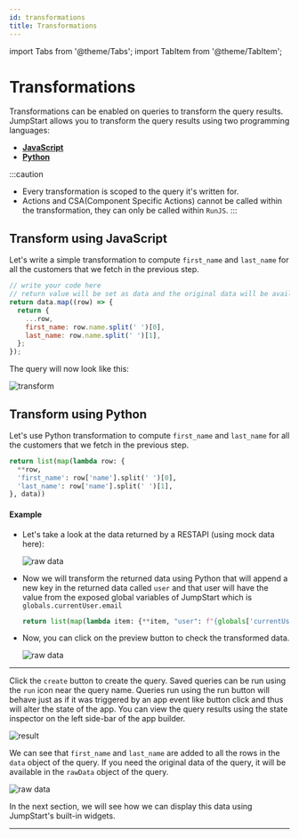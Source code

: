 ```yaml
---
id: transformations
title: Transformations
---
```

import Tabs from '@theme/Tabs';
import TabItem from '@theme/TabItem';

# Transformations

Transformations can be enabled on queries to transform the query results. JumpStart allows you to transform the query results using two programming languages: 

- **[JavaScript](#transform-using-javascript)** 
- **[Python](#transform-using-python)** 

:::caution
- Every transformation is scoped to the query it's written for. 
- Actions and CSA(Component Specific Actions) cannot be called within the transformation, they can only be called within `RunJS`.
:::

## Transform using JavaScript

Let's write a simple transformation to compute `first_name` and `last_name` for all the customers that we fetch in the previous step.

```javascript
// write your code here
// return value will be set as data and the original data will be available as rawData
return data.map((row) => {
  return {
    ...row,
    first_name: row.name.split(' ')[0],
    last_name: row.name.split(' ')[1],
  };
});
```

The query will now look like this:


<img className="screenshot-full" src="/img/tutorial/transformations/jstransform.png" alt="transform" />

## Transform using Python

Let's use Python transformation to compute `first_name` and `last_name` for all the customers that we fetch in the previous step.

```python
return list(map(lambda row: {
  **row,
  'first_name': row['name'].split(' ')[0],
  'last_name': row['name'].split(' ')[1],
}, data))
```


#### Example

- Let's take a look at the data returned by a RESTAPI (using mock data here):
  <div style={{textAlign: 'center'}}>

  <img className="screenshot-full" src="/img/tutorial/transformations/ogdata.png" alt="raw data" />

  </div>

- Now we will transform the returned data using Python that will append a new key in the returned data called `user` and that user will have the value from the exposed global variables of JumpStart which is `globals.currentUser.email`
  ```python
  return list(map(lambda item: {**item, "user": f"{globals['currentUser']['email']}"}, data))
  ```

- Now, you can click on the preview button to check the transformed data.
  <div style={{textAlign: 'center'}}>

  <img className="screenshot-full" src="/img/tutorial/transformations/tdata.png" alt="raw data" />

  </div>


---


Click the `create` button to create the query. Saved queries can be run using the `run` icon near the query name. Queries run using the run button will behave just as if it was triggered by an app event like button click and thus will alter the state of the app. You can view the query results using the state inspector on the left side-bar of the app builder.


<img className="screenshot-full" src="/img/tutorial/transformations/result.png"  alt="result"/>


We can see that `first_name` and `last_name` are added to all the rows in the `data` object of the query. If you need the original data of the query, it will be available in the `rawData` object of the query.

<div style={{textAlign: 'center'}}>

<img className="screenshot-full" src="/img/tutorial/transformations/rawdata.png" alt="raw data" />

</div>

In the next section, we will see how we can display this data using JumpStart's built-in widgets.


-----